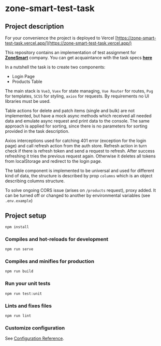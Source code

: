 # zone-smart-test-task

## Project description

For your convenience the project is deployed to Vercel [https://zone-smart-test-task.vercel.app/](https://zone-smart-test-task.vercel.app/)

This repository contains an implementation of test assignment for [**ZoneSmart**](https://zonesmart.com/) company.
You can get acquaintance with the task specs [**here**](https://docs.google.com/document/d/1AjbNrSZ3-IFuRuH6KAJU9KQc306jbuvR5XXzib21xJI/edit?usp=sharing)

In a nutshell the task is to create two components:

-   Login Page
-   Products Table

The main stack is `Vue3`, `Vuex` for state managing, `Vue Router` for routes, `Pug` for templates, `SCSS` for styling, `axios` for requests.
By requirements no UI libraries must be used.

Table actions for delete and patch items (single and bulk) are not implemented, but have a mock async methods which received all needed data and emulate async request and print data to the console. The same approach is applied for sorting, since there is no parameters for sorting provided in the task description.

Axios interceptions used for catching 401 error (exception for the login page) and call refresh action from the auth store.
Refresh action in turn check if there is refresh token and send a request to refresh. After success refreshing it tries the previous request again. Otherwise it deletes all tokens from localStorage and redirect to the login page.

The table component is implemented to be universal and used for different kind of data, the structure is described by prop `columns` which is an object describing columns structure.

To solve ongoing CORS issue (arises on `/products` request), proxy added. It can be turned off or changed to another by environmental variables (see `.env.example`)

## Project setup

```
npm install
```

### Compiles and hot-reloads for development

```
npm run serve
```

### Compiles and minifies for production

```
npm run build
```

### Run your unit tests

```
npm run test:unit
```

### Lints and fixes files

```
npm run lint
```

### Customize configuration

See [Configuration Reference](https://cli.vuejs.org/config/).

